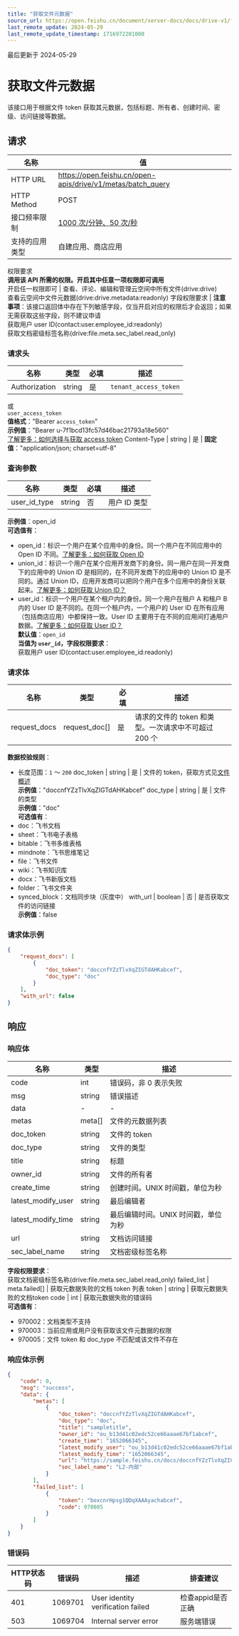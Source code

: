 ```yaml
---
title: "获取文件元数据"
source_url: https://open.feishu.cn/document/server-docs/docs/drive-v1/file/batch_query
last_remote_update: 2024-05-29
last_remote_update_timestamp: 1716972201000
---
```

最后更新于 2024-05-29

# 获取文件元数据

该接口用于根据文件 token 获取其元数据，包括标题、所有者、创建时间、密级、访问链接等数据。

## 请求
名称 | 值
---|---
HTTP URL | https://open.feishu.cn/open-apis/drive/v1/metas/batch_query
HTTP Method | POST
接口频率限制 | [1000 次/分钟、50 次/秒](https://open.feishu.cn/document/ukTMukTMukTM/uUzN04SN3QjL1cDN)
支持的应用类型 | 自建应用、商店应用
权限要求  
            **调用该 API 所需的权限。开启其中任意一项权限即可调用**  
            开启任一权限即可 | 查看、评论、编辑和管理云空间中所有文件(drive:drive)  
            查看云空间中文件元数据(drive:drive.metadata:readonly)
字段权限要求 | **注意事项**：该接口返回体中存在下列敏感字段，仅当开启对应的权限后才会返回；如果无需获取这些字段，则不建议申请  
        获取用户 user ID(contact:user.employee_id:readonly)  
        获取文档密级标签名称(drive:file.meta.sec_label.read_only)

### 请求头

名称 | 类型 | 必填 | 描述
--- | --- | --- | ---
Authorization | string | 是 | `tenant_access_token`  
或  
`user_access_token`  
**值格式**："Bearer `access_token`"  
**示例值**："Bearer u-7f1bcd13fc57d46bac21793a18e560"  
[了解更多：如何选择与获取 access token](https://open.feishu.cn/document/uAjLw4CM/ugTN1YjL4UTN24CO1UjN/trouble-shooting/how-to-choose-which-type-of-token-to-use)
Content-Type | string | 是 | **固定值**："application/json; charset=utf-8"

### 查询参数

名称 | 类型 | 必填 | 描述
--- | --- | --- | ---
user_id_type | string | 否 | 用户 ID 类型  
**示例值**：open_id  
**可选值有**：  
- open_id：标识一个用户在某个应用中的身份。同一个用户在不同应用中的 Open ID 不同。[了解更多：如何获取 Open ID](https://open.feishu.cn/document/uAjLw4CM/ugTN1YjL4UTN24CO1UjN/trouble-shooting/how-to-obtain-openid)  
- union_id：标识一个用户在某个应用开发商下的身份。同一用户在同一开发商下的应用中的 Union ID 是相同的，在不同开发商下的应用中的 Union ID 是不同的。通过 Union ID，应用开发商可以把同个用户在多个应用中的身份关联起来。[了解更多：如何获取 Union ID？](https://open.feishu.cn/document/uAjLw4CM/ugTN1YjL4UTN24CO1UjN/trouble-shooting/how-to-obtain-union-id)  
- user_id：标识一个用户在某个租户内的身份。同一个用户在租户 A 和租户 B 内的 User ID 是不同的。在同一个租户内，一个用户的 User ID 在所有应用（包括商店应用）中都保持一致。User ID 主要用于在不同的应用间打通用户数据。[了解更多：如何获取 User ID？](https://open.feishu.cn/document/uAjLw4CM/ugTN1YjL4UTN24CO1UjN/trouble-shooting/how-to-obtain-user-id)  
**默认值**：`open_id`  
**当值为 `user_id`，字段权限要求**：  
获取用户 user ID(contact:user.employee_id:readonly)

### 请求体

名称 | 类型 | 必填 | 描述
--- | --- | --- | ---
request_docs | request_doc\[\] | 是 | 请求的文件的 token 和类型。一次请求中不可超过 200 个  
**数据校验规则**：  
- 长度范围：`1` ～ `200`
doc_token | string | 是 | 文件的 token，获取方式见[文件概述](https://open.feishu.cn/document/uAjLw4CM/ukTMukTMukTM/reference/drive-v1/file/file-overview)  
**示例值**："doccnfYZzTlvXqZIGTdAHKabcef"
doc_type | string | 是 | 文件的类型  
**示例值**："doc"  
**可选值有**：  
- doc：飞书文档  
- sheet：飞书电子表格  
- bitable：飞书多维表格  
- mindnote：飞书思维笔记  
- file：飞书文件  
- wiki：飞书知识库  
- docx：飞书新版文档  
- folder：飞书文件夹  
- synced_block：文档同步块（灰度中）
with_url | boolean | 否 | 是否获取文件的访问链接  
**示例值**：false

### 请求体示例
```json
{
    "request_docs": [
        {
            "doc_token": "doccnfYZzTlvXqZIGTdAHKabcef",
            "doc_type": "doc"
        }
    ],
    "with_url": false
}
```

## 响应

### 响应体

名称 | 类型 | 描述
--- | --- | ---
code | int | 错误码，非 0 表示失败
msg | string | 错误描述
data | \- | \-
metas | meta\[\] | 文件的元数据列表
doc_token | string | 文件的 token
doc_type | string | 文件的类型
title | string | 标题
owner_id | string | 文件的所有者
create_time | string | 创建时间。UNIX 时间戳，单位为秒
latest_modify_user | string | 最后编辑者
latest_modify_time | string | 最后编辑时间。UNIX 时间戳，单位为秒
url | string | 文档访问链接
sec_label_name | string | 文档密级标签名称  
**字段权限要求**：  
获取文档密级标签名称(drive:file.meta.sec_label.read_only)
failed_list | meta.failed\[\] | 获取元数据失败的文档 token 列表
token | string | 获取元数据失败的文档token
code | int | 获取元数据失败的错误码  
**可选值有**：  
- 970002：文档类型不支持  
- 970003：当前应用或用户没有获取该文件元数据的权限  
- 970005：文件 token 和 doc_type 不匹配或该文件不存在

### 响应体示例
```json
{
    "code": 0,
    "msg": "success",
    "data": {
        "metas": [
            {
                "doc_token": "doccnfYZzTlvXqZIGTdAHKabcef",
                "doc_type": "doc",
                "title": "sampletitle",
                "owner_id": "ou_b13d41c02edc52ce66aaae67bf1abcef",
                "create_time": "1652066345",
                "latest_modify_user": "ou_b13d41c02edc52ce66aaae67bf1abcef",
                "latest_modify_time": "1652066345",
                "url": "https://sample.feishu.cn/docs/doccnfYZzTlvXqZIGTdAHKabcef",
                "sec_label_name": "L2-内部"
            }
        ],
        "failed_list": [
            {
                "token": "boxcnrHpsg1QDqXAAAyachabcef",
                "code": 970005
            }
        ]
    }
}
```

### 错误码

HTTP状态码 | 错误码 | 描述 | 排查建议
--- | --- | --- | ---
401 | 1069701 | User identity verification failed | 检查appid是否正确
503 | 1069704 | Internal server error | 服务端错误
